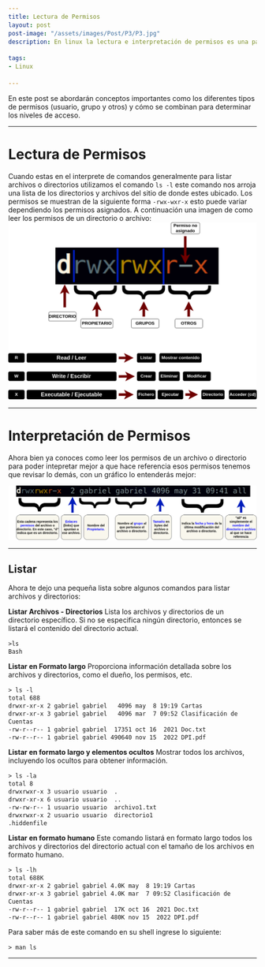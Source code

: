 ```yaml
---
title: Lectura de Permisos
layout: post
post-image: "/assets/images/Post/P3/P3.jpg"
description: En linux la lectura e interpretación de permisos es una parte fundamental.

tags: 
- Linux

---
```


En este post se abordarán conceptos importantes como los diferentes tipos de permisos (usuario, grupo y otros) y cómo se combinan para determinar los niveles de acceso.

---

# Lectura de Permisos

Cuando estas en el interprete de comandos generalmente para listar archivos o directorios utilizamos el comando `ls -l` este comando nos arroja una lista de los directorios y archivos del sitio de donde estes ubicado. Los permisos se muestran de la siguiente forma `-rwx-wxr-x` esto puede variar dependiendo los permisos asignados.
A continuación una imagen de como leer los permisos de un directorio o archivo: 
![P3i1](/assets/images/Post/P3/P3i1.png)

---

# Interpretación de Permisos

Ahora bien ya conoces como leer los permisos de un archivo o directorio para poder intepretar mejor a que hace referencia esos permisos tenemos que revisar lo demás, con un gráfico lo entenderás mejor:

![P3i2](/assets/images/Post/P3/P3i2.png)

---

## Listar 

Ahora te dejo una pequeña lista sobre algunos comandos para listar archivos y directorios:

**Listar Archivos - Directorios**
Lista los archivos y directorios de un directorio específico. Si no se especifica ningún directorio, entonces se listará el contenido del directorio actual.

```shell
>ls               
Bash
```

**Listar en Formato largo**
Proporciona información detallada sobre los archivos y directorios, como el dueño, los permisos, etc.

```shell
> ls -l 
total 688
drwxr-xr-x 2 gabriel gabriel   4096 may  8 19:19 Cartas
drwxr-xr-x 3 gabriel gabriel   4096 mar  7 09:52 Clasificación de Cuentas
-rw-r--r-- 1 gabriel gabriel  17351 oct 16  2021 Doc.txt
-rw-r--r-- 1 gabriel gabriel 490640 nov 15  2022 DPI.pdf
```

**Listar en formato largo y elementos ocultos**
Mostrar todos los archivos, incluyendo los ocultos para obtener información.

```shell
> ls -la
total 8
drwxrwxr-x 3 usuario usuario  .
drwxr-xr-x 6 usuario usuario  ..
-rw-rw-r-- 1 usuario usuario  archivo1.txt
drwxrwxr-x 2 usuario usuario  directorio1
.hiddenfile 
```

**Listar en formato humano**
Este comando listará en formato largo todos los archivos y directorios del directorio actual con el tamaño de los archivos en formato humano.

```shell
> ls -lh 
total 688K
drwxr-xr-x 2 gabriel gabriel 4.0K may  8 19:19 Cartas
drwxr-xr-x 3 gabriel gabriel 4.0K mar  7 09:52 Clasificación de Cuentas
-rw-r--r-- 1 gabriel gabriel  17K oct 16  2021 Doc.txt
-rw-r--r-- 1 gabriel gabriel 480K nov 15  2022 DPI.pdf
```

Para saber más de este comando en su shell ingrese lo siguiente:

```shell
> man ls     
```

---
